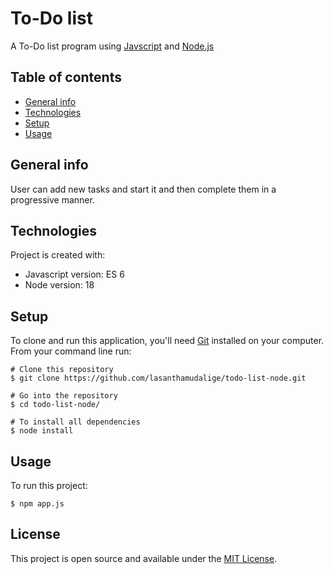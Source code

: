 # To-Do list

A To-Do list program using [Javscript](https://developer.mozilla.org/en-US/docs/Web/javascript) and [Node.js](https://nodejs.org/en/)

## Table of contents
* [General info](#general-info)
* [Technologies](#technologies)
* [Setup](#setup)
* [Usage](#usage)

## General info

User can add new tasks and start it and then complete them in a progressive manner. 

## Technologies
Project is created with:
* Javascript version: ES 6
* Node version: 18
	
## Setup

To clone and run this application, you'll need [Git](https://git-scm.com) installed on your computer.\
From your command line run:

```
# Clone this repository
$ git clone https://github.com/lasanthamudalige/todo-list-node.git

# Go into the repository
$ cd todo-list-node/

# To install all dependencies
$ node install
```


## Usage

To run this project:

```
$ npm app.js
```

## License 
This project is open source and available under the [MIT License](https://github.com/lasanthamudalige/todo-list-node/blob/main/LICENSE).
